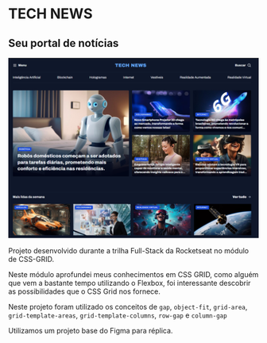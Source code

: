 # TECH NEWS
## Seu portal de notícias

<img src="brand-cover.png">

Projeto desenvolvido durante a trilha Full-Stack da Rocketseat no módulo de CSS-GRID.

Neste módulo aprofundei meus conhecimentos em CSS GRID, como alguém que vem a bastante tempo utilizando o Flexbox, foi interessante descobrir as possibilidades que o CSS Grid nos fornece.

Neste projeto foram utilizado os conceitos de `gap`, `object-fit`, `grid-area`, `grid-template-areas`, `grid-template-columns`, `row-gap` e `column-gap`

Utilizamos um projeto base do Figma para réplica.